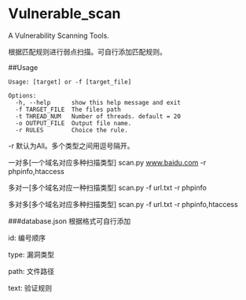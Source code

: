 # Vulnerable_scan

A Vulnerability Scanning Tools.

根据匹配规则进行弱点扫描。可自行添加匹配规则。


##Usage
```
Usage: [target] or -f [target_file]

Options:
  -h, --help      show this help message and exit
  -f TARGET_FILE  The files path
  -t THREAD_NUM   Number of threads. default = 20
  -o OUTPUT_FILE  Output file name.
  -r RULES        Choice the rule.
```
-r 默认为All。多个类型之间用逗号隔开。

一对多[一个域名对应多种扫描类型] scan.py www.baidu.com -r phpinfo,htaccess

多对一[多个域名对应一种扫描类型] scan.py -f url.txt -r phpinfo

多对多[多个域名对应多种扫描类型] scan.py -f url.txt -r phpinfo,htaccess

###database.json
根据格式可自行添加

id: 编号顺序

type: 漏洞类型

path: 文件路径

text: 验证规则

